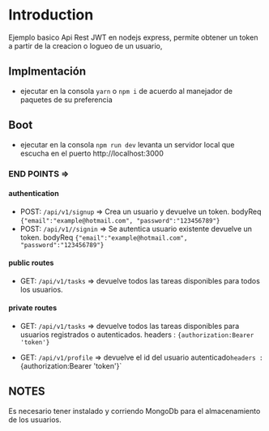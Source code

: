 # Introduction 
Ejemplo basico Api Rest JWT en nodejs express, permite obtener un token a partir de la creacion o logueo de un usuario, 

## Implmentación

- ejecutar en la consola `yarn` o `npm i` de acuerdo al manejador de paquetes de su preferencia

## Boot

- ejecutar en la consola `npm run dev` levanta un servidor local que escucha en el puerto http://localhost:3000

### END POINTS =>

#### authentication

- POST: `/api/v1/signup` => Crea un usuario y devuelve un token. bodyReq `{"email":"example@hotmail.com", "password":"123456789"}`
- POST: `/api/v1//signin` => Se autentica usuario existente devuelve un token. bodyReq `{"email":"example@hotmail.com", "password":"123456789"}`

#### public routes

- GET: `/api/v1/tasks` => devuelve todos las tareas disponibles para todos los usuarios.

#### private routes 

- GET: `/api/v1/tasks` => devuelve todos las tareas disponibles para usuarios registrados o autenticados. headers : `{authorization:Bearer 'token'}`

- GET: `/api/v1/profile` => devuelve el id del usuario autenticado` headers : `{authorization:Bearer 'token'}`

## NOTES

Es necesario tener instalado y corriendo MongoDb para el almacenamiento de los usuarios.